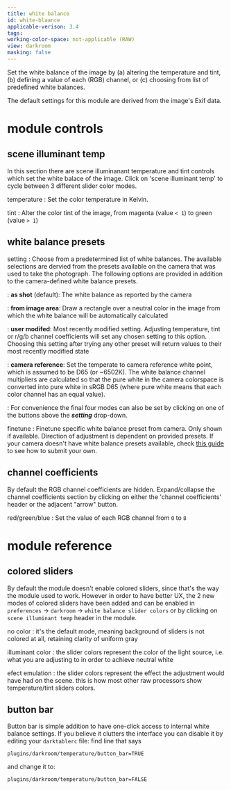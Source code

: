 ```yaml
---
title: white balance
id: white-blaance
applicable-verison: 3.4
tags: 
working-color-space: not-applicable (RAW) 
view: darkroom
masking: false
---
```


Set the white balance of the image by (a) altering the temperature and tint, (b) defining a value of each (RGB) channel, or \(c\) choosing from list of predefined white balances.

The default settings for this module are derived from the image's Exif data.

# module controls

## scene illuminant temp

In this section there are scene illuminanant temperature and tint controls which set the white balace of the image. Click on 'scene illuminant temp' to cycle between 3 different slider color modes.

temperature
: Set the color temperature in Kelvin.

tint
: Alter the color tint of the image, from magenta (value `< 1`) to green (value `> 1`)

## white balance presets

setting
: Choose from a predetermined list of white balances. The available selections are dervied from the presets available on the camera that was used to take the photograph. The following options are provided in addition to the camera-defined white balance presets.

: **as shot** (default): The white balance as reported by the camera

: **from image area**: Draw a rectangle over a neutral color in the image from which the white balance will be automatically calculated

: **user modifed**: Most recently modified setting. Adjusting temperature, tint or r/g/b channel coefficients will set any chosen setting to this option. Choosing this setting after trying any other preset will return values to their most recently modified state

: **camera reference**: Set the temperate to camera reference white point, which is assumed to be D65 (or ~6502K). The white balance channel multipliers are calculated so that the pure white in the camera colorspace is converted into pure white in sRGB D65 (where pure white means that each color channel has an equal value). 

: For convenience the final four modes can also be set by clicking on one of the buttons above the **_setting_** drop-down.

finetune
: Finetune specific white balance preset from camera. Only shown if available. Direction of adjustment is dependent on provided presets. If your camera doesn't have white balance presets available, check [this guide](https://github.com/darktable-org/darktable/wiki/White-balance-presets) to see how to submit your own.

## channel coefficients

By default the RGB channel coefficients are hidden. Expand/collapse the channel coefficients section by clicking on either the 'channel coefficients' header or the adjacent "arrow" button.

red/green/blue
: Set the value of each RGB channel from `0` to `8`

# module reference

## colored sliders

By default the module doesn't enable colored sliders, since that's the way the module used to work. However in order to have better UX, the 2 new modes of colored sliders have been added and can be enabled in `preferences` -> `darkroom` -> `white balance slider colors` or by clicking on `scene illuminant temp` header in the module.

no color
: it's the default mode, meaning background of sliders is not colored at all, retaining clarity of uniform gray

illuminant color
: the slider colors represent the color of the light source, i.e. what you are adjusting to in order to achieve neutral white

efect emulation
: the slider colors represent the effect the adjustment would have had on the scene. this is how most other raw processors show temperature/tint sliders colors.

## button bar

Button bar is simple addition to have one-click access to internal white balance settings. If you believe it clutters the interface you can disable it by editing your `darktablerc` file: find line that says

```
plugins/darkroom/temperature/button_bar=TRUE
```

and change it to:
```
plugins/darkroom/temperature/button_bar=FALSE
```
